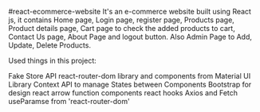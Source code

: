 #react-ecommerce-website
It's an e-commerce website built using React js, it contains Home page, Login page, register page, Products page, Product details page, Cart page to check the added products to cart, Contact Us page, About Page and logout button. Also Admin Page to Add, Update, Delete Products.

Used things in this project:

Fake Store API
react-router-dom library
and components from Material UI Library
Context API to manage States between Components
Bootstrap for design
react arrow function components
react hooks
Axios and Fetch
useParamse from 'react-router-dom'
